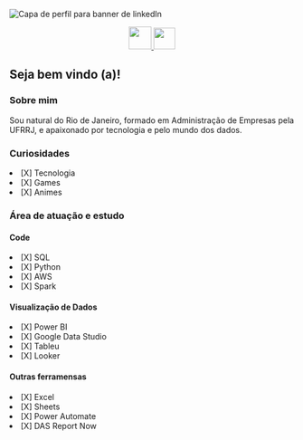 ![Capa de perfil para banner de linkedIn](https://user-images.githubusercontent.com/102273067/167767184-69296a14-f7b2-4dd0-8be1-7ccfcedc7044.png)


<p align="center" dir="auto"> 
<a href="https://www.linkedin.com/in/jbernardosenna" target="_blank"><img src="https://cdn.jsdelivr.net/gh/devicons/devicon/icons/linkedin/linkedin-original.svg" width="40" height="40" />
<a href = "sennabernardo@outlook.com"><img src="https://cdn.icon-icons.com/icons2/699/PNG/512/outlook_icon-icons.com_61644.png" width="38" height="38"/></a>
 </p>

**<h2>Seja bem vindo (a)!</h2>**

**<h3>Sobre mim</h3>**

<p>
Sou natural do Rio de Janeiro, formado em Administração de Empresas pela UFRRJ, e apaixonado por tecnologia e pelo mundo dos dados.
</p>


**<h3>Curiosidades</h3>**

<li>[X] Tecnologia</li>
<li>[X] Games</li>
<li>[X] Animes</li>


**<h3>Área de atuação e estudo</h3>**

**<h4>Code</h4>**

<li>[X] SQL</li>
<li>[X] Python</li>
<li>[X] AWS</li>
<li>[X] Spark</li>


**<h4>Visualização de Dados</h4>**

<li>[X] Power BI</li>
<li>[X] Google Data Studio</li>
<li>[X] Tableu</li>
<li>[X] Looker</li>

**<h4>Outras ferramensas</h4>**

<li>[X] Excel</li>
<li>[X] Sheets</li>
<li>[X] Power Automate</li>
<li>[X] DAS Report Now</li>
